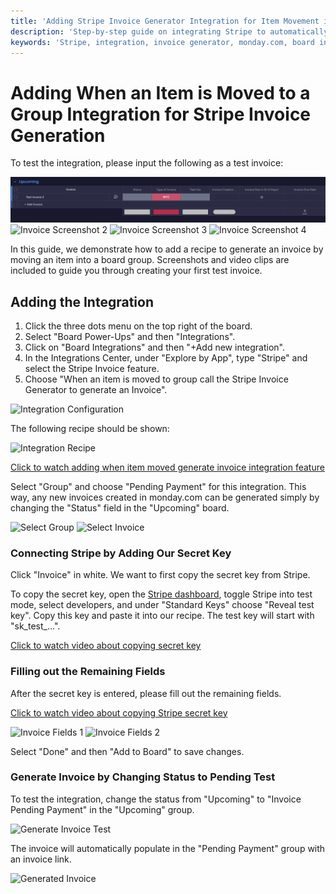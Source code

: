 ```yaml
---
title: 'Adding Stripe Invoice Generator Integration for Item Movement in monday.com'
description: 'Step-by-step guide on integrating Stripe to automatically generate invoices when an item is moved to a specific group in monday.com'
keywords: 'Stripe, integration, invoice generator, monday.com, board integration, item movement, automation, documentation'
---
```


# Adding When an Item is Moved to a Group Integration for Stripe Invoice Generation

To test the integration, please input the following as a test invoice:

![Invoice Screenshot 1](/img/when_item_is_moved_to_group/Invoice%202%20Screenshot%2025.png)
![Invoice Screenshot 2](../img/plutus/when_item_is_moved_to_group/Invoice%202%20Screenshot%2026.png)
![Invoice Screenshot 3](../img/plutus/when_item_is_moved_to_group/Invoice%202%20Screenshot%2027.png)
![Invoice Screenshot 4](../img/plutus/when_item_is_moved_to_group/Invoice%202%20Screen%20Shot%2028.png)

In this guide, we demonstrate how to add a recipe to generate an invoice by moving an item into a board group. Screenshots and video clips are included to guide you through creating your first test invoice.

## Adding the Integration

1. Click the three dots menu on the top right of the board.
2. Select "Board Power-Ups" and then "Integrations".
3. Click on "Board Integrations" and then "+Add new integration".
4. In the Integrations Center, under "Explore by App", type "Stripe" and select the Stripe Invoice feature.
5. Choose "When an item is moved to group call the Stripe Invoice Generator to generate an Invoice".

![Integration Configuration](../img/plutus/when_item_is_moved_to_group/When%20an%20item%20is%20moved%20to%20group%20Screen%20Shot%2022.png)

The following recipe should be shown:

![Integration Recipe](../img/plutus/when_item_is_moved_to_group/When%20adding%20an%20Item%20Screen%20Shot%2023.png)

[Click to watch adding when item moved generate invoice integration feature](https://www.youtube.com/watch?v=VwTwQdDLCUI)

Select "Group" and choose "Pending Payment" for this integration. This way, any new invoices created in monday.com can be generated simply by changing the "Status" field in the "Upcoming" board.

![Select Group](../img/plutus/when_item_is_moved_to_group/When%20an%20Itme%20is%20moved%20screenshot%2024.png)
![Select Invoice](../img/plutus/when_item_is_moved_to_group/When%20an%20Item%20is%20Moved%20Screenshot%2025.png)

### Connecting Stripe by Adding Our Secret Key

Click "Invoice" in white. We want to first copy the secret key from Stripe.

To copy the secret key, open the [Stripe dashboard](https://dashboard.stripe.com/dashboard), toggle Stripe into test mode, select developers, and under "Standard Keys" choose "Reveal test key". Copy this key and paste it into our recipe. The test key will start with "sk_test_...".

[Click to watch video about copying secret key](https://www.youtube.com/watch?v=roijLB8hf78)

### Filling out the Remaining Fields

After the secret key is entered, please fill out the remaining fields.

[Click to watch video about copying Stripe secret key](https://www.youtube.com/watch?v=oEXTXeMRqQU)

![Invoice Fields 1](../img/plutus/when_item_is_moved_to_group/Adding%20Invoice%20Fields%20Screen%20Shot%2027.png)
![Invoice Fields 2](../img/plutus/when_item_is_moved_to_group/Adding%20Invoice%20Fields%20Screen%20Shot%2028.png)

Select "Done" and then "Add to Board" to save changes.

### Generate Invoice by Changing Status to Pending Test

To test the integration, change the status from "Upcoming" to "Invoice Pending Payment" in the "Upcoming" group.

![Generate Invoice Test](../img/plutus/when_item_is_moved_to_group/Generate%20Invoice%202%20Screen%20Shot%2029.png)

The invoice will automatically populate in the "Pending Payment" group with an invoice link.

![Generated Invoice](../img/plutus/when_item_is_moved_to_group/Generate%20Invoice%202%20Screen%20Shot%2030.png)
